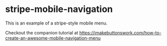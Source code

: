 # stripe-mobile-navigation

This is an example of a stripe-style mobile menu.

Checkout the companion tutorial at https://imakebuttonswork.com/how-to-create-an-awesome-mobile-navigation-menu

